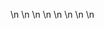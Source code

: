 

















































\n
\n
\n
\n
\n
\n
\n
\n








































































































































































